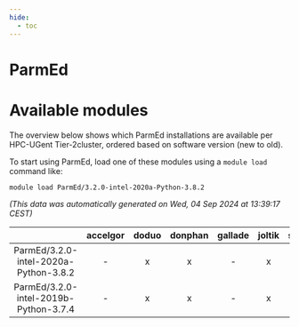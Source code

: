 ```yaml
---
hide:
  - toc
---
```


ParmEd
======

# Available modules


The overview below shows which ParmEd installations are available per HPC-UGent Tier-2cluster, ordered based on software version (new to old).

To start using ParmEd, load one of these modules using a `module load` command like:

```shell
module load ParmEd/3.2.0-intel-2020a-Python-3.8.2
```

*(This data was automatically generated on Wed, 04 Sep 2024 at 13:39:17 CEST)*  

| |accelgor|doduo|donphan|gallade|joltik|shinx|skitty|
| :---: | :---: | :---: | :---: | :---: | :---: | :---: | :---: |
|ParmEd/3.2.0-intel-2020a-Python-3.8.2|-|x|x|-|x|-|x|
|ParmEd/3.2.0-intel-2019b-Python-3.7.4|-|x|x|-|x|-|x|
